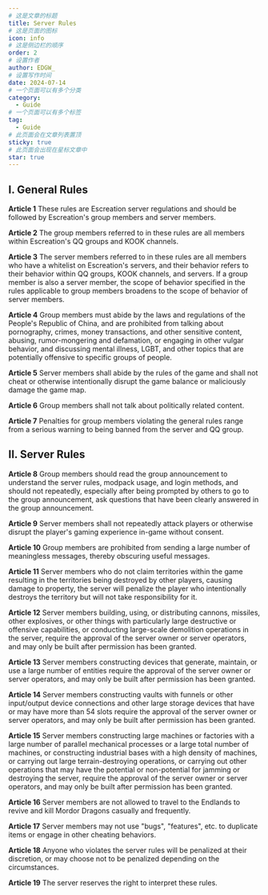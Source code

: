 ```yaml
---
# 这是文章的标题
title: Server Rules
# 这是页面的图标
icon: info
# 这是侧边栏的顺序
order: 2
# 设置作者
author: EDGW_
# 设置写作时间
date: 2024-07-14
# 一个页面可以有多个分类
category:
  - Guide
# 一个页面可以有多个标签
tag:
  - Guide
# 此页面会在文章列表置顶
sticky: true
# 此页面会出现在星标文章中
star: true
---
```


<!-- more -->

## I. General Rules

**Article 1** These rules are Escreation server regulations and should be followed by Escreation's group members and server members.

**Article 2** The group members referred to in these rules are all members within Escreation's QQ groups and KOOK channels.

**Article 3** The server members referred to in these rules are all members who have a whitelist on Escreation's servers, and their behavior refers to their behavior within QQ groups, KOOK channels, and servers. If a group member is also a server member, the scope of behavior specified in the rules applicable to group members broadens to the scope of behavior of server members.

**Article 4** Group members must abide by the laws and regulations of the People's Republic of China, and are prohibited from talking about pornography, crimes, money transactions, and other sensitive content, abusing, rumor-mongering and defamation, or engaging in other vulgar behavior, and discussing mental illness, LGBT, and other topics that are potentially offensive to specific groups of people.

**Article 5** Server members shall abide by the rules of the game and shall not cheat or otherwise intentionally disrupt the game balance or maliciously damage the game map.

**Article 6** Group members shall not talk about politically related content.

**Article 7** Penalties for group members violating the general rules range from a serious warning to being banned from the server and QQ group.



## II. Server Rules

**Article 8** Group members should read the group announcement to understand the server rules, modpack usage, and login methods, and should not repeatedly, especially after being prompted by others to go to the group announcement, ask questions that have been clearly answered in the group announcement.

**Article 9** Server members shall not repeatedly attack players or otherwise disrupt the player's gaming experience in-game without consent.

**Article 10** Group members are prohibited from sending a large number of meaningless messages, thereby obscuring useful messages.

**Article 11** Server members who do not claim territories within the game resulting in the territories being destroyed by other players, causing damage to property, the server will penalize the player who intentionally destroys the territory but will not take responsibility for it.

**Article 12** Server members building, using, or distributing cannons, missiles, other explosives, or other things with particularly large destructive or offensive capabilities, or conducting large-scale demolition operations in the server, require the approval of the server owner or server operators, and may only be built after permission has been granted.

**Article 13** Server members constructing devices that generate, maintain, or use a large number of entities require the approval of the server owner or server operators, and may only be built after permission has been granted.

**Article 14** Server members constructing vaults with funnels or other input/output device connections and other large storage devices that have or may have more than 54 slots require the approval of the server owner or server operators, and may only be built after permission has been granted.

**Article 15** Server members constructing large machines or factories with a large number of parallel mechanical processes or a large total number of machines, or constructing industrial bases with a high density of machines, or carrying out large terrain-destroying operations, or carrying out other operations that may have the potential or non-potential for jamming or destroying the server, require the approval of the server owner or server operators, and may only be built after permission has been granted.

**Article 16** Server members are not allowed to travel to the Endlands to revive and kill Mordor Dragons casually and frequently.

**Article 17** Server members may not use "bugs", "features", etc. to duplicate items or engage in other cheating behaviors.

**Article 18** Anyone who violates the server rules will be penalized at their discretion, or may choose not to be penalized depending on the circumstances.

**Article 19** The server reserves the right to interpret these rules.